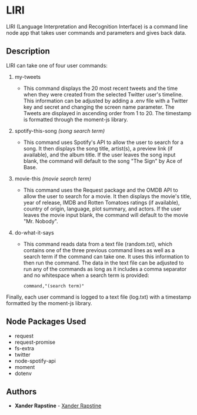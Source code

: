 # LIRI

LIRI (Language Interpretation and Recognition Interface) is a command line node app that takes user commands and parameters and gives back data.


## Description

LIRI can take one of four user commands:

1. my-tweets

    - This command displays the 20 most recent tweets and the time when they were created from the selected Twitter user's timeline. This information can be adjusted by adding a .env file with a Twitter key and secret and changing the screen name parameter. The Tweets are displayed in ascending order from 1 to 20. The timestamp is formatted through the moment-js library.

2. spotify-this-song *(song search term)*

    - This command uses Spotify's API to allow the user to search for a song. It then displays the song title, artist(s), a preview link (if available), and the album title. If the user leaves the song input blank, the command will default to the song "The Sign" by Ace of Base.

3. movie-this *(movie search term)*

    - This command uses the Request package and the OMDB API to allow the user to search for a movie. It then displays the movie's title, year of release, IMDB and Rotten Tomatoes ratings (if available), country of origin, language, plot summary, and actors. If the user leaves the movie input blank, the command will default to the movie "Mr. Nobody".

4. do-what-it-says

    - This command reads data from a text file (random.txt), which contains one of the three previous command lines as well as a search term if the command can take one. It uses this information to then run the command. The data in the text file can be adjusted to run any of the commands as long as it includes a comma separator and no whitespace when a search term is provided:

        `command,"(search term)"`

Finally, each user command is logged to a text file (log.txt) with a timestamp formatted by the moment-js library.


## Node Packages Used

- request
- request-promise
- fs-extra
- twitter
- node-spotify-api
- moment
- dotenv


## Authors

- **Xander Rapstine** - [Xander Rapstine](https://github.com/Xandromus)